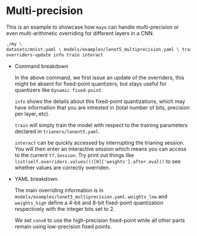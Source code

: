 # Multi-precision

This is an example to showcase how `mayo` can handle multi-precision or even multi-arithmetic overriding for different layers in a CNN.

```bash
./my \
datasets/mnist.yaml \ models/examples/lenet5_multiprecision.yaml \ trainers/lenet5.yaml \
overriders-update info train interact
```

* Command breakdown

    In the above command, we first issue an update of the overriders, this might be absent for fixed-point quantizers, but stays useful for quantizers like `Dynamic fixed-point`.

    `info` shows the details about this fixed-point quantizations, which may have information that you are intrested in (total number of bits, precision per layer, etc).

    `train` will simply train the model with respect to the training parameters declared in `trianers/lenent5.yaml`.

    `interact` can be quickly accessed by interrupting the trianing session. You will then enter an interactive session which means you can access to the current `tf.Session`. Try print out things like `list(self.overriders.values())[0]['weights'].after.eval()` to see whether values are correctly overriden.

* YAML breakdown

    The main overriding information is in `models/examples/lenet5_multiprecision.yaml`.
    `weights_low` and `weights_high` define a 4-bit and 8-bit fixed-point quantization respectively with the integer bits set to 2.

    We set `conv0` to use the high-precision fixed-point while all other parts remain using low-precision fixed points.
